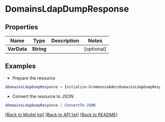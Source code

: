 # DomainsLdapDumpResponse
## Properties

Name | Type | Description | Notes
------------ | ------------- | ------------- | -------------
**VarData** | **String** |  | [optional] 

## Examples

- Prepare the resource
```powershell
$DomainsLdapDumpResponse = Initialize-GrommunioAdminDomainsLdapDumpResponse  -VarData null
```

- Convert the resource to JSON
```powershell
$DomainsLdapDumpResponse | ConvertTo-JSON
```

[[Back to Model list]](../README.md#documentation-for-models) [[Back to API list]](../README.md#documentation-for-api-endpoints) [[Back to README]](../README.md)

